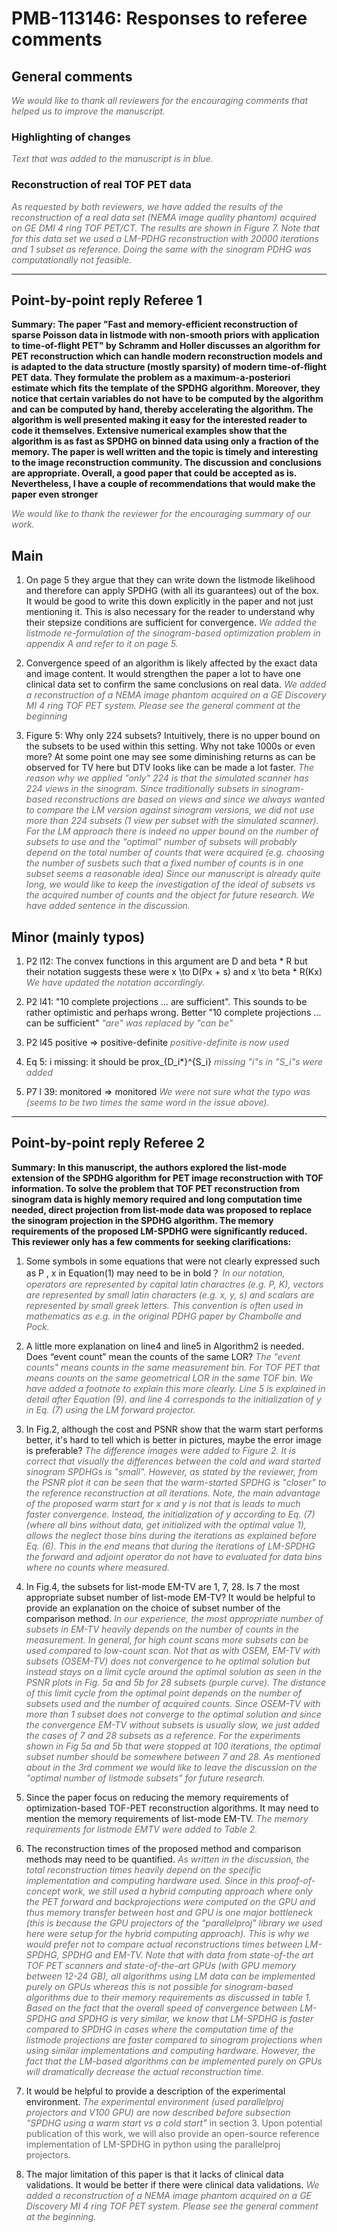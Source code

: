 # PMB-113146: Responses to referee comments

## General comments
<span style="color:dimgray">*We would like to thank all reviewers for the encouraging comments that helped us to improve the manuscript.*</span>

### Highlighting of changes
<span style="color:dimgray">*Text that was added to the manuscript is in blue.*</span>

### Reconstruction of real TOF PET data
<span style="color:dimgray">*As requested by both reviewers, we have added the results of the reconstruction of a real data set (NEMA image quality phantom) acquired on GE DMI 4 ring TOF PET/CT. The results are shown in Figure 7. Note that for this data set we used a LM-PDHG reconstruction with 20000 iterations and 1 subset as reference. Doing the same with the sinogram PDHG was computationally not feasible.*</span>


* * *

## Point-by-point reply Referee 1

**Summary: The paper "Fast and memory-efficient reconstruction of sparse Poisson data in listmode with non-smooth priors with application to time-of-flight PET" by Schramm and Holler discusses an algorithm for PET reconstruction which can handle modern reconstruction models and is adapted to the data structure (mostly sparsity) of modern time-of-flight PET data. They formulate the problem as a maximum-a-posteriori estimate which fits the template of the SPDHG algorithm. Moreover, they notice that certain variables do not have to be computed by the algorithm and can be computed by hand, thereby accelerating the algorithm. The algorithm is well presented making it easy for the interested reader to code it themselves. Extensive numerical examples show that the algorithm is as fast as SPDHG on binned data using only a fraction of the memory. The paper is well written and the topic is timely and interesting to the image reconstruction community. The discussion and conclusions are appropriate. Overall, a good paper that could be accepted as is. Nevertheless, I have a couple of recommendations that would make the paper even stronger**

<span style="color:dimgray">*We would like to thank the reviewer for the encouraging summary of our work.*</span>

## Main
1. On page 5 they argue that they can write down the listmode likelihood and therefore can apply SPDHG (with all its guarantees) out of the box. It would be good to write this down explicitly in the paper and not just mentioning it. This is also necessary for the reader to understand why their stepsize conditions are sufficient for convergence.
<span style="color:dimgray">*We added the listmode re-formulation of the sinogram-based optimization problem in appendix A and refer to it on page 5.*</span>

2. Convergence speed of an algorithm is likely affected by the exact data and image content. It would strengthen the paper a lot to have one clinical data set to confirm the same conclusions on real data. 
<span style="color:dimgray">*We added a reconstruction of a NEMA image phantom acquired on a GE Discovery MI 4 ring TOF PET system. Please see the general comment at the beginning*</span>

3. Figure 5: Why only 224 subsets? Intuitively, there is no upper bound on the subsets to be used within this setting. Why not take 1000s or even more? At some point one may see some diminishing returns as can be observed for TV here but DTV looks like can be made a lot faster.
<span style="color:dimgray">*The reason why we applied "only" 224 is that the simulated scanner has 224 views in the sinogram. Since traditionally subsets in sinogram-based reconstructions are based on views and since we always wanted to compare the LM version against sinogram versions, we did not use more than 224 subsets (1 view per subset with the simulated scanner). For the LM approach there is indeed no upper bound on the number of subsets to use and the "optimal" number of subsets will probably depend on the total number of counts that were acquired (e.g. choosing the number of susbets such that a fixed number of counts is in one subset seems a reasonable idea) Since our manuscript is already quite long, we would like to keep the investigation of the ideal of subsets vs the acquired number of counts and the object for future research. We have added sentence in the discussion.*</span>

## Minor (mainly typos)

1. P2 l12: The convex functions in this argument are D and beta * R but their notation suggests these were x \to D(Px + s) and x \to beta * R(Kx)
<span style="color:dimgray">*We have updated the notation accordingly.*</span>

2. P2 l41: "10 complete projections … are sufficient". This sounds to be rather optimistic and perhaps wrong. Better "10 complete projections … can be sufficient"
<span style="color:dimgray">*"are" was replaced by "can be"*</span>

3. P2 l45 positive => positive-definite
<span style="color:dimgray">*positive-definite is now used*</span>

4. Eq 5: i missing: it should be prox_{D_i\*}^{S_i}
<span style="color:dimgray">*missing "i"s in "S_i"s were added*</span>

5. P7 l 39: monitored => monitored
<span style="color:dimgray">*We were not sure what the typo was (seems to be two times the same word in the issue above).*</span>

***

## Point-by-point reply Referee 2

**Summary: In this manuscript, the authors explored the list-mode extension of the SPDHG algorithm for PET image reconstruction with TOF information. To solve the problem that TOF PET reconstruction from sinogram data is highly memory required and long computation time needed, direct projection from list-mode data was proposed to replace the sinogram projection in the SPDHG algorithm. The memory requirements of the proposed LM-SPDHG were significantly reduced. This reviewer only has a few comments for seeking clarifications:**

1. Some symbols in some equations that were not clearly expressed such as P , x   in Equation(1)  may need to be in bold？
<span style="color:dimgray">*In our notation, operators are represented by capital latin charactres (e.g. P, K), vectors are represented by small latin characters (e.g. x, y, s) and scalars are represented by small greek letters. This convention is often used in mathematics as e.g. in the original PDHG paper by Chambolle and Pock.*</span>

2. A little more explanation on line4 and line5 in Algorithm2 is needed. Does “event count” mean the counts of the same LOR?
<span style="color:dimgray">*The "event counts" means counts in the same measurement bin. For TOF PET that means counts on the same geometrical LOR in the same TOF bin. We have added a footnote to explain this more clearly. Line 5 is explained in detail after Equation (9). and line 4 corresponds to the initialization of y in Eq. (7) using the LM forward projector.*</span>

3. In Fig.2, although the cost and PSNR show that the warm start performs better, it's hard to tell which is better in pictures, maybe the error image is preferable?
<span style="color:dimgray">*The difference images were added to Figure 2. It is correct that visually the differences between the cold and ward started sinogram SPDHGs is "small". However, as stated by the reviewer, from the PSNR plot it can be seen that the warm-started SPDHG is "closer" to the reference reconstruction at all iterations. Note, the main advantage of the proposed warm start for x and y is not that is leads to much faster convergence. Instead, the initialization of y according to Eq. (7) (where all bins without data, get initialized with the optimal value 1), allows the neglect those bins during the iterations as explained before Eq. (6). This in the end means that during the iterations of LM-SPDHG the forward and adjoint operator do not have to evaluated for data bins where no counts where measured.*</span>

4. In Fig.4, the subsets for list-mode EM-TV are 1, 7, 28. Is 7 the most appropriate subset number of list-mode EM-TV? It would be helpful to provide an explanation on the choice of subset number of the comparison method.
<span style="color:dimgray">*In our experience, the most appropriate number of subsets in EM-TV heavily depends on the number of counts in the measurement. In general, for high count scans more subsets can be used compared to low-count scan. Not that as with OSEM, EM-TV with subsets (OSEM-TV) does not convergence to he optimal solution but instead stays on a limit cycle around the optimal solution as seen in the PSNR plots in Fig. 5a and 5b for 28 subsets (purple curve). The distance of this limit cycle from the optimal point depends on the number of subsets used and the number of acquired counts. Since OSEM-TV with more than 1 subset does not converge to the optimal solution and since the convergence EM-TV without subsets is usually slow, we just added the cases of 7 and 28 subsets as a reference. For the experiments shown in Fig 5a and 5b that were stopped at 100 iterations, the optimal subset number should be somewhere between 7 and 28. As mentioned about in the 3rd comment we would like to leave the discussion on the "optimal number of listmode subsets" for future research.*</span>

5. Since the paper focus on reducing the memory requirements of optimization-based TOF-PET reconstruction algorithms. It may need to mention the memory requirements of list-mode EM-TV.
<span style="color:dimgray">*The memory requirements for listmode EMTV were added to Table 2.*</span>

6. The reconstruction times of the proposed method and comparison methods may need to be quantified.
<span style="color:dimgray">*As written in the discussion, the total reconstruction times heavily depend on the specific implementation and computing hardware used. Since in this proof-of-concept work, we still used a hybrid computing approach where only the PET forward and backprojections were computed on the GPU and thus memory transfer between host and GPU is one major bottleneck (this is because the GPU projectors of the "parallelproj" library we used here were setup for the hybrid computing approach). This is why we would prefer not to compare actual reconstructions times between LM-SPDHG, SPDHG and EM-TV. Note that with data from state-of-the art TOF PET scanners and state-of-the-art GPUs (with GPU memory between 12-24 GB), all algorithms using LM data can be implemented purely on GPUs whereas this is not possible for sinogram-based algorithms due to their memory requirements as discussed in table 1. Based on the fact that the overall speed of convergence between LM-SPDHG and SPDHG is very similar, we know that LM-SPDHG is faster compared to SPDHG in cases where the computation time of the listmode projections are faster compared to sinogram projections when using similar implementations and computing hardware. However, the fact that the LM-based algorithms can be implemented purely on GPUs will dramatically decrease the actual reconstruction time.*</span>

7. It would be helpful to provide a description of the experimental environment.
<span style="color:dimgray">*The experimental environment (used parallelproj projectors and V100 GPU) are now described before subsection "SPDHG using a warm start vs a cold start"* in section 3. Upon potential publication of this work, we will also provide an open-source reference implementation of LM-SPDHG in python using the parallelproj projectors.</span>

8. The major limitation of this paper is that it lacks of clinical data validations. It would be better if there were clinical data validations.
<span style="color:dimgray">*We added a reconstruction of a NEMA image phantom acquired on a GE Discovery MI 4 ring TOF PET system. Please see the general comment at the beginning.*</span>
